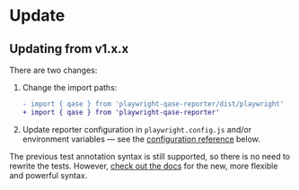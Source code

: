 # Update

## Updating from v1.x.x

There are two changes:

1.  Change the import paths:

    ```diff
    - import { qase } from 'playwright-qase-reporter/dist/playwright'
    + import { qase } from 'playwright-qase-reporter'
    ```

2.  Update reporter configuration in `playwright.config.js` and/or environment variables —
    see the [configuration reference](../../intro/configuration.md) below.

The previous test annotation syntax is still supported, so there is no need to rewrite the tests.
However, [check out the docs](../syntax/syntax-playwright.md) for the new, more flexible and powerful syntax.
